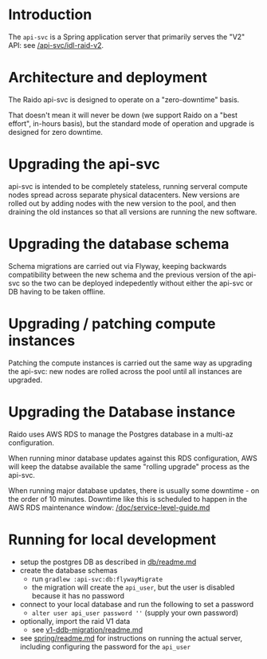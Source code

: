 
# Introduction

The `api-svc` is a Spring application server that primarily serves the 
"V2" API: see [/api-svc/idl-raid-v2](/api-svc/idl-raid-v2).


# Architecture and deployment

The Raido api-svc is designed to operate on a "zero-downtime" basis.

That doesn't mean it will never be down (we support Raido on a "best effort",
in-hours basis), but the standard mode of operation and upgrade is designed
for zero downtime.

# Upgrading the api-svc

api-svc is intended to be completely stateless, running serveral compute nodes 
spread across separate physical datacenters.  New versions are rolled out
by adding nodes with the new version to the pool, and then draining the old
instances so that all versions are running the new software.

# Upgrading the database schema 

Schema migrations are carried out via Flyway, keeping backwards compatibility
between the new schema and the previous version of the api-svc so the two can
be deployed indepedently without either the api-svc or DB having to be taken 
offline.

# Upgrading / patching compute instances

Patching the compute instances is carried out the same way as upgrading the 
api-svc: new nodes are rolled across the pool until all instances are upgraded.

# Upgrading the Database instance

Raido uses AWS RDS to manage the Postgres database in a multi-az configuration.

When running minor database updates against this RDS configuration, AWS will
keep the databse available the same "rolling upgrade" process as the api-svc.

When running major database updates, there is usually some downtime - on the 
order of 10 minutes.  Downtime like this is scheduled to happen in the 
AWS RDS maintenance window: 
[/doc/service-level-guide.md](/doc/service-level-guide.md) 


# Running for local development

* setup the postgres DB as described in [db/readme.md](./db/readme.md)
* create the database schemas
  * run `gradlew :api-svc:db:flywayMigrate`
  * the migration will create the `api_user`, but the user is disabled 
because it has no password
* connect to your local database and run the following to set a password
  * `alter user api_user password ''` (supply your own password)
* optionally, import the raid V1 data
  * see [v1-ddb-migration/readme.md](./db/v1-ddb-migration/readme.md)
* see [spring/readme.md](./spring/readme.md) for instructions on running the
  actual server, including configuring the password for the `api_user`